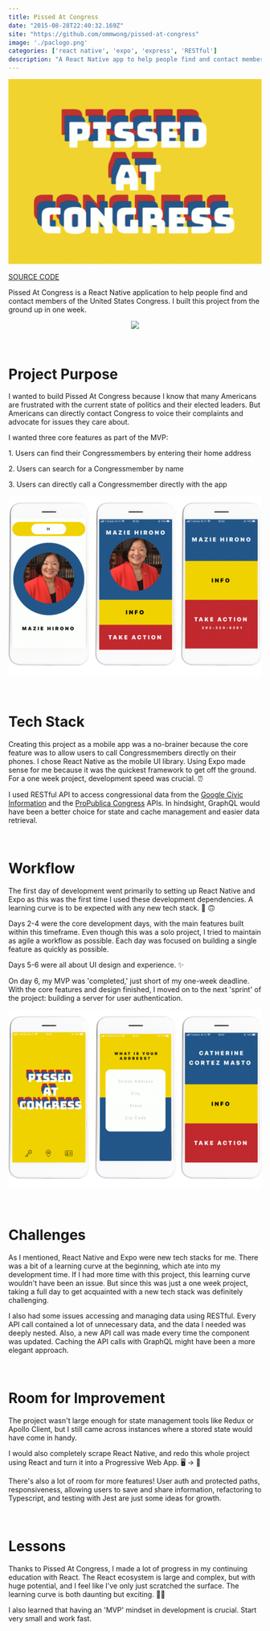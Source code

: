 ```yaml
---
title: Pissed At Congress
date: "2015-08-28T22:40:32.169Z"
site: "https://github.com/ommwong/pissed-at-congress"
image: './paclogo.png'
categories: ['react native', 'expo', 'express', 'RESTful']
description: "A React Native app to help people find and contact members of the United States Congress 🔍 📞 ✊."
---
```

<p align="center">
  <img src="./paclogo.png" />
</p>

[SOURCE CODE](https://github.com/ommwong/pissed-at-congress)

Pissed At Congress is a React Native application to help people find and contact members of the United States Congress. I built this project from the ground up in one week.

<p align="center">
  <img src="./FinalVidDemo.gif" />
</p>

<br />

# Project Purpose

I wanted to build Pissed At Congress because I know that many Americans are frustrated with the current state of politics and their elected leaders. But Americans can directly contact Congress to voice their complaints and advocate for issues they care about.

I wanted three core features as part of the MVP:

<p>
  1. Users can find their Congressmembers by entering their home address
</p>

<p>
  2. Users can search for a Congressmember by name
</p>

<p>
  3. Users can directly call a Congressmember directly with the app
</p>

<p align="center">
  <img src="./demo2.png" />
</p>

<br />

# Tech Stack

Creating this project as a mobile app was a no-brainer because the core feature was to allow users to call Congressmembers directly on their phones. I chose React Native as the mobile UI library. Using Expo made sense for me because it was the quickest framework to get off the ground. For a one week project, development speed was crucial. ⏰

I used RESTful API to access congressional data from the [Google Civic Information](https://developers.google.com/civic-information) and the [ProPublica Congress](https://projects.propublica.org/api-docs/congress-api) APIs. In hindsight, GraphQL would have been a better choice for state and cache management and easier data retrieval.

<br />

# Workflow

The first day of development went primarily to setting up React Native and Expo as this was the first time I used these development dependencies. A learning curve is to be expected with any new tech stack. 🎢 🙃

Days 2-4 were the core development days, with the main features built within this timeframe. Even though this was a solo project, I tried to maintain as agile a workflow as possible. Each day was focused on building a single feature as quickly as possible.

Days 5-6 were all about UI design and experience. ✨

On day 6, my MVP was 'completed,' just short of my one-week deadline. With the core features and design finished, I moved on to the next 'sprint' of the project: building a server for user authentication.

<p align="center">
  <img src="./demo1.png" />
</p>

<br />

# Challenges

As I mentioned, React Native and Expo were new tech stacks for me. There was a bit of a learning curve at the beginning, which ate into my development time. If I had more time with this project, this learning curve wouldn't have been an issue. But since this was just a one week project, taking a full day to get acquainted with a new tech stack was definitely challenging.

I also had some issues accessing and managing data using RESTful. Every API call contained a lot of unnecessary data, and the data I needed was deeply nested. Also, a new API call was made every time the component was updated. Caching the API calls with GraphQL might have been a more elegant approach.

<br />

# Room for Improvement

The project wasn't large enough for state management tools like Redux or Apollo Client, but I still came across instances where a stored state would have come in handy.

I would also completely scrape React Native, and redo this whole project using React and turn it into a Progressive Web App. 🖥  -> 📱

There's also a lot of room for more features! User auth and protected paths, responsiveness, allowing users to save and share information, refactoring to Typescript, and testing with Jest are just some ideas for growth.

<br />

# Lessons

Thanks to Pissed At Congress, I made a lot of progress in my continuing education with React. The React ecosystem is large and complex, but with huge potential, and I feel like I've only just scratched the surface. The learning curve is both daunting but exciting. 💃🏻

I also learned that having an 'MVP' mindset in development is crucial. Start very small and work fast.